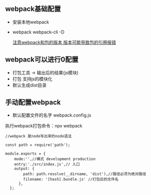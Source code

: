 ## webpack基础配置

- 安装本地webpack

- webpack webpack-cli -D

  <u>注意webpack和包的版本 版本可能导致包的引用报错</u>

## webpack可以进行0配置

- 打包工具 -> 输出后的结果(js模块)
- 打包 支持js的模块化
- 默认生成dist目录

## 手动配置webpack

- 默认配置文件的名字 webpack.config.js

执行webpack打包命令：npx webpack

```node
//webpack 是node写出来的node语法

const path = require('path');

module.exports = {
    mode:'',//模式 development production
    entry:'./src/index.js',// 入口
    output: {
        path: path.resolve(__dirname, 'dist'),//路径必须为绝对路径
        filename: '[hash].bundle.js' //打包后的文件名
      },
  };
```

